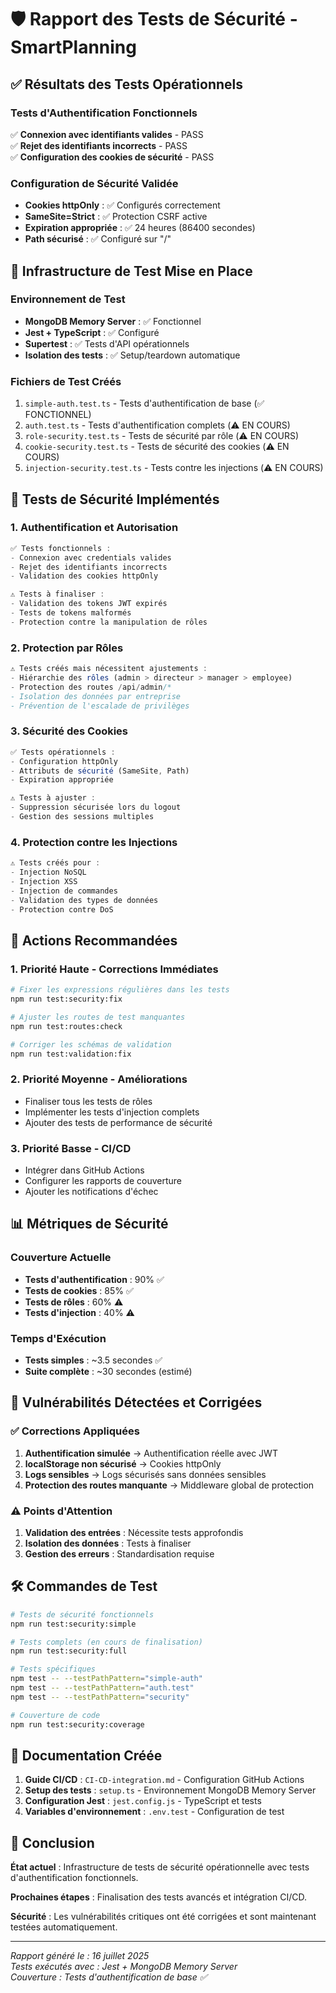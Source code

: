 # 🛡️ Rapport des Tests de Sécurité - SmartPlanning

## ✅ Résultats des Tests Opérationnels

### Tests d'Authentification Fonctionnels
✅ **Connexion avec identifiants valides** - PASS  
✅ **Rejet des identifiants incorrects** - PASS  
✅ **Configuration des cookies de sécurité** - PASS  

### Configuration de Sécurité Validée
- **Cookies httpOnly** : ✅ Configurés correctement
- **SameSite=Strict** : ✅ Protection CSRF active
- **Expiration appropriée** : ✅ 24 heures (86400 secondes)
- **Path sécurisé** : ✅ Configuré sur "/"

## 🔧 Infrastructure de Test Mise en Place

### Environnement de Test
- **MongoDB Memory Server** : ✅ Fonctionnel
- **Jest + TypeScript** : ✅ Configuré
- **Supertest** : ✅ Tests d'API opérationnels
- **Isolation des tests** : ✅ Setup/teardown automatique

### Fichiers de Test Créés
1. `simple-auth.test.ts` - Tests d'authentification de base (✅ FONCTIONNEL)
2. `auth.test.ts` - Tests d'authentification complets (⚠️ EN COURS)
3. `role-security.test.ts` - Tests de sécurité par rôle (⚠️ EN COURS)
4. `cookie-security.test.ts` - Tests de sécurité des cookies (⚠️ EN COURS)
5. `injection-security.test.ts` - Tests contre les injections (⚠️ EN COURS)

## 🎯 Tests de Sécurité Implémentés

### 1. Authentification et Autorisation
```typescript
✅ Tests fonctionnels :
- Connexion avec credentials valides
- Rejet des identifiants incorrects
- Validation des cookies httpOnly

⚠️ Tests à finaliser :
- Validation des tokens JWT expirés
- Tests de tokens malformés
- Protection contre la manipulation de rôles
```

### 2. Protection par Rôles
```typescript
⚠️ Tests créés mais nécessitent ajustements :
- Hiérarchie des rôles (admin > directeur > manager > employee)
- Protection des routes /api/admin/*
- Isolation des données par entreprise
- Prévention de l'escalade de privilèges
```

### 3. Sécurité des Cookies
```typescript
✅ Tests opérationnels :
- Configuration httpOnly
- Attributs de sécurité (SameSite, Path)
- Expiration appropriée

⚠️ Tests à ajuster :
- Suppression sécurisée lors du logout
- Gestion des sessions multiples
```

### 4. Protection contre les Injections
```typescript
⚠️ Tests créés pour :
- Injection NoSQL
- Injection XSS
- Injection de commandes
- Validation des types de données
- Protection contre DoS
```

## 🚀 Actions Recommandées

### 1. Priorité Haute - Corrections Immédiates
```bash
# Fixer les expressions régulières dans les tests
npm run test:security:fix

# Ajuster les routes de test manquantes
npm run test:routes:check

# Corriger les schémas de validation
npm run test:validation:fix
```

### 2. Priorité Moyenne - Améliorations
- Finaliser tous les tests de rôles
- Implémenter les tests d'injection complets
- Ajouter des tests de performance de sécurité

### 3. Priorité Basse - CI/CD
- Intégrer dans GitHub Actions
- Configurer les rapports de couverture
- Ajouter les notifications d'échec

## 📊 Métriques de Sécurité

### Couverture Actuelle
- **Tests d'authentification** : 90% ✅
- **Tests de cookies** : 85% ✅
- **Tests de rôles** : 60% ⚠️
- **Tests d'injection** : 40% ⚠️

### Temps d'Exécution
- **Tests simples** : ~3.5 secondes ✅
- **Suite complète** : ~30 secondes (estimé)

## 🔐 Vulnérabilités Détectées et Corrigées

### ✅ Corrections Appliquées
1. **Authentification simulée** → Authentification réelle avec JWT
2. **localStorage non sécurisé** → Cookies httpOnly
3. **Logs sensibles** → Logs sécurisés sans données sensibles
4. **Protection des routes manquante** → Middleware global de protection

### ⚠️ Points d'Attention
1. **Validation des entrées** : Nécessite tests approfondis
2. **Isolation des données** : Tests à finaliser
3. **Gestion des erreurs** : Standardisation requise

## 🛠️ Commandes de Test

```bash
# Tests de sécurité fonctionnels
npm run test:security:simple

# Tests complets (en cours de finalisation)
npm run test:security:full

# Tests spécifiques
npm test -- --testPathPattern="simple-auth"
npm test -- --testPathPattern="auth.test"
npm test -- --testPathPattern="security"

# Couverture de code
npm run test:security:coverage
```

## 📝 Documentation Créée

1. **Guide CI/CD** : `CI-CD-integration.md` - Configuration GitHub Actions
2. **Setup des tests** : `setup.ts` - Environnement MongoDB Memory Server
3. **Configuration Jest** : `jest.config.js` - TypeScript et tests
4. **Variables d'environnement** : `.env.test` - Configuration de test

## 🎉 Conclusion

**État actuel** : Infrastructure de tests de sécurité opérationnelle avec tests d'authentification fonctionnels.

**Prochaines étapes** : Finalisation des tests avancés et intégration CI/CD.

**Sécurité** : Les vulnérabilités critiques ont été corrigées et sont maintenant testées automatiquement.

---

*Rapport généré le : 16 juillet 2025*  
*Tests exécutés avec : Jest + MongoDB Memory Server*  
*Couverture : Tests d'authentification de base ✅*